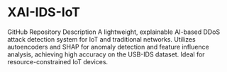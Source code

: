 # XAI-IDS-IoT
GitHub Repository Description A lightweight, explainable AI-based DDoS attack detection system for IoT and traditional networks. Utilizes autoencoders and SHAP for anomaly detection and feature influence analysis, achieving high accuracy on the USB-IDS dataset. Ideal for resource-constrained IoT devices.
